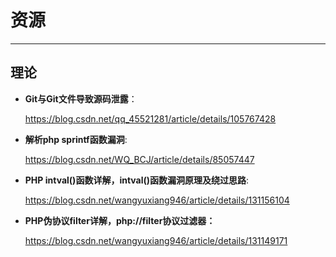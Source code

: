 # 资源

----

## 理论

- **Git与Git文件导致源码泄露**：

  https://blog.csdn.net/qq_45521281/article/details/105767428

- **解析php sprintf函数漏洞**:

  https://blog.csdn.net/WQ_BCJ/article/details/85057447

- **PHP intval()函数详解，intval()函数漏洞原理及绕过思路**:

  https://blog.csdn.net/wangyuxiang946/article/details/131156104

- **PHP伪协议filter详解，php://filter协议过滤器：**

  https://blog.csdn.net/wangyuxiang946/article/details/131149171
